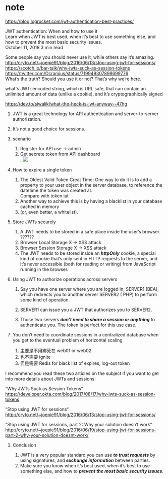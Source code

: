 # note

https://blog.logrocket.com/jwt-authentication-best-practices/

JWT authentication: When and how to use it<br>
Learn when JWT is best used, when it’s best to use something else, and <br>
how to prevent the most basic security issues.<br>
October 11, 2018 3 min read

Some people say you should never use it, while others say it’s amazing.
http://cryto.net/~joepie91/blog/2016/06/13/stop-using-jwt-for-sessions/ <br>
https://scotch.io/bar-talk/why-jwts-suck-as-session-tokens <br>
https://twitter.com/Ocramius/status/719949307898699776 <br>
What’s the truth? Should you use it or not? That’s why we’re here.

what's JWT:
encoded string, which is URL safe, that can contain an unlimited amount of data (unlike a cookie), and it’s
cryptographically signed

https://dev.to/siwalik/what-the-heck-is-jwt-anyway--47hg

1. JWT is a great technology for API authentication and server-to-server authorization.

1. It’s not a good choice for sessions.
1. scenario
    1. Register for API use -> admin
    1. Get secrete token from API dashboard <br>
       .
       ![](https://i0.wp.com/d2mxuefqeaa7sj.cloudfront.net/s_C4E6C0C638168A5D86467312C8359FBEED3BB8EFB36D66765F38981C5E3214B0_1537767307885_Screen+Shot+2018-09-21+at+10.44.57.png?ssl=1)

1. How to expire a single token
    1. The Oldest Valid Token Creat Time:
       One way to do it is to add a property to your user object in the server database, to reference the datetime the
       token was created at. <br>
       Compare with token.iat
    1. Another way to achieve this is by having a blacklist in your database cached in memory
    1. (or, even better, a whitelist).

1. Store JWTs securely
    1. A JWT needs to be stored in a safe place inside the user’s browser. <br>
       ??????
    1. Browser Local Storage X -> XSS attack
    1. Browser Session Storage X -> XSS attack
    1. The JWT needs to be stored inside an **_httpOnly_** cookie, a special kind of cookie that’s only sent in HTTP
       requests to the server, and it’s never accessible (both for reading or writing) from JavaScript running in the
       browser.

1. Using JWT to authorize operations across servers

    1. Say you have one server where you are logged in, SERVER1 (BEA), which redirects you to another server SERVER2 (
       PHP) to perform some kind of operation.

    1. SERVER1 can issue you a JWT that authorizes you to SERVER2.
    1. Those two servers **_don’t need to share a session or anything_** to authenticate you. The token is perfect for
       this use case.

1. You don’t need to coordinate sessions in a centralized database when you get to the eventual problem of horizontal
   scaling
    1. 主要是不用綁死在 web01 or web02
    1. 也不需要 ignite
    1. 但是需要 Redis for black list of expires, log-out token

I recommend you read these two articles on the subject if you want to get into more details about JWTs and sessions:

“Why JWTs Suck as Session Tokens“ <br>
https://developer.okta.com/blog/2017/08/17/why-jwts-suck-as-session-tokens

“Stop using JWT for sessions“ <br>
http://cryto.net/~joepie91/blog/2016/06/13/stop-using-jwt-for-sessions/

“Stop using JWT for sessions, part 2: Why your solution doesn’t work“ <br>
http://cryto.net/~joepie91/blog/2016/06/19/stop-using-jwt-for-sessions-part-2-why-your-solution-doesnt-work/

1. Conclusion

    1. JWT is a very popular standard you can use **_to trust requests_** by using signatures, and **_exchange
       information_** between parties.
    1. Make sure you know when it’s best used, when it’s best to use something else, and how to **_prevent the most
       basic security issues_**.

